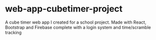 # web-app-cubetimer-project
 A cube timer web app I created for a school project. Made with React, Bootstrap and Firebase complete with a login system and time/scramble tracking
